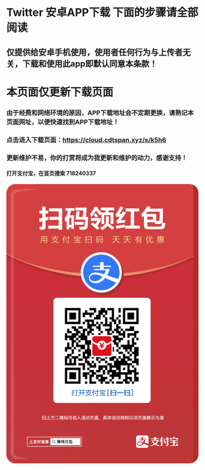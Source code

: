 # Twitter 安卓APP下载 下面的步骤请全部阅读
## 仅提供给安卓手机使用，使用者任何行为与上传者无关，下载和使用此app即默认同意本条款！

# 本页面仅更新下载页面

### 由于经费和网络环境的原因，APP下载地址会不定期更换，请熟记本页面网址，以便快速找到APP下载地址！

### 点击进入下载页面：https://cloud.cdtspan.xyz/s/k5h6

### 更新维护不易，你的打赏将成为我更新和维护的动力，感谢支持！

#### 打开支付宝，在首页搜索 718240337

![alipay](https://github.com/lugeji/Twitter/blob/main/alipay/alipay.png)
